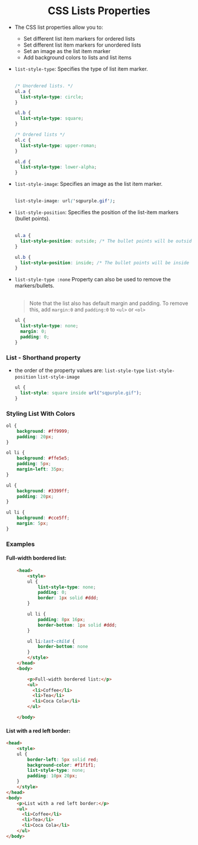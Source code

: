 # <center>CSS Lists Properties</center>

* The CSS list properties allow you to:
  * Set different list item markers for ordered lists
  * Set different list item markers for unordered lists
  * Set an image as the list item marker
  * Add background colors to lists and list items
  
* `list-style-type`: Specifies the type of list item marker.<br><br>

  ```css
  /* Unordered lists. */
  ul.a {
    list-style-type: circle; 
  }

  ul.b {
    list-style-type: square;
  }

  /* Ordered lists */
  ol.c {
    list-style-type: upper-roman;
  }

  ol.d {
    list-style-type: lower-alpha;
  }
  ```

* `list-style-image`: Specifies an image as the list item marker.<br><br>

  ```css
  list-style-image: url('sqpurple.gif');
  ```

* `list-style-position`: Specifies the position of the list-item markers (bullet points).<br><br>

  ```css
  ul.a {
    list-style-position: outside; /* The bullet points will be outside the list items.*/
  }

  ul.b {
    list-style-position: inside; /* The bullet points will be inside the list item.*/
  }
  ```
  
* `list-style-type :none` Property can also be used to remove the markers/bullets.<br><br> 

  > Note that the list also has default margin and padding. To remove this, add `margin:0` and `padding:0` to `<ul>` or `<ol>`
  
  ```css
  ul {
    list-style-type: none;
    margin: 0;
    padding: 0;
  }
  ```
  
### List - Shorthand property

* the order of the property values are: `list-style-type` `list-style-position` `list-style-image`

  ```css
  ul {
    list-style: square inside url("sqpurple.gif");
  }

  ```
  
### Styling List With Colors

```css
ol {
    background: #ff9999;
    padding: 20px;
}

ol li {
    background: #ffe5e5;
    padding: 5px;
    margin-left: 35px;
}

ul {
    background: #3399ff;
    padding: 20px;
}

ul li {
    background: #cce5ff;
    margin: 5px;
}
```

### Examples

#### Full-width bordered list:

```html
    <head>
        <style>
        ul {
            list-style-type: none;
            padding: 0;
            border: 1px solid #ddd;
        }

        ul li {
            padding: 8px 16px;
            border-bottom: 1px solid #ddd;
        }

        ul li:last-child {
            border-bottom: none
        }
        </style>
    </head>
    <body>

        <p>Full-width bordered list:</p>
        <ul>
          <li>Coffee</li>
          <li>Tea</li>
          <li>Coca Cola</li>
        </ul>

    </body>
```

#### List with a red left border:

```html
<head>
    <style>
    ul {
        border-left: 5px solid red;
        background-color: #f1f1f1;
        list-style-type: none;
        padding: 10px 20px;
    }
    </style>
</head>
<body>
    <p>List with a red left border:</p>
    <ul>
      <li>Coffee</li>
      <li>Tea</li>
      <li>Coca Cola</li>
    </ul>
</body>
```